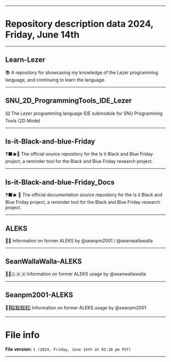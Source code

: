 
***

# Repository description data 2024, Friday, June 14th

---

## Learn-Lezer

📚️ A repository for showcasing my knowledge of the Lezer programming language, and continuing to learn the language. 

---

## SNU_2D_ProgrammingTools_IDE_Lezer

⌨️ The Lezer programming language IDE submodule for SNU Programming Tools (2D Mode)

---

## Is-it-Black-and-blue-Friday

❓️⬛️🫐️💾️ The official source repository for the Is it Black and Blue Friday project, a reminder tool for the Black and Blue Friday research project.

---

## Is-it-Black-and-blue-Friday_Docs

❓️⬛️🫐️ 📖️ The official documentation source repository for the Is it Black and Blue Friday project, a reminder tool for the Black and Blue Friday research project.

---

## ALEKS

🏫️🌐️ Information on former ALEKS by @seanpm2001 / @seanwallawalla

---

## SeanWallaWalla-ALEKS

🏫️🌐️🇸.🇼.🇼 Information on former ALEKS usage by @seanwallawalla

---

## Seanpm2001-ALEKS

🏫️🌐️2️⃣️0️⃣️0️⃣️1️⃣️ Information on former ALEKS usage by @seanpm2001

***

# File info

**File version:** `1 (2024, Friday, June 14th at 03:10 pm PST)`

***

